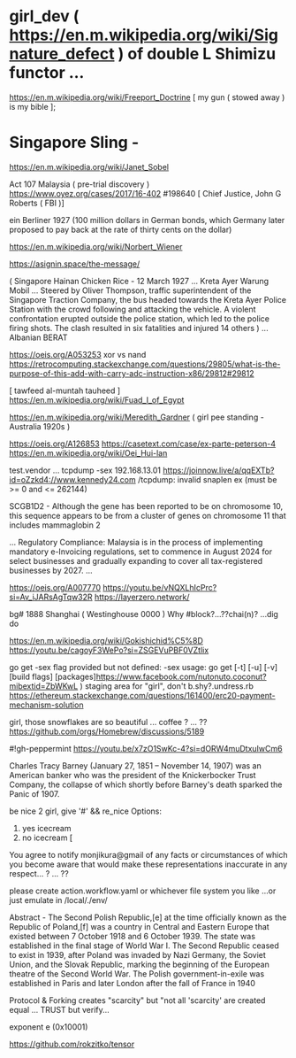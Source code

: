 # girl_dev ( https://en.m.wikipedia.org/wiki/Signature_defect ) of double L Shimizu functor ... 
https://en.m.wikipedia.org/wiki/Freeport_Doctrine
[ my gun ( stowed away ) is my bible ];

# Singapore Sling - 
https://en.m.wikipedia.org/wiki/Janet_Sobel

Act 107 Malaysia ( pre-trial discovery )
https://www.oyez.org/cases/2017/16-402
#198640
[ Chief Justice, John G Roberts ( FBI )]

ein Berliner 1927 
(100 million dollars in German bonds, which Germany later proposed to pay back at the rate of thirty cents on the dollar)
 
https://en.m.wikipedia.org/wiki/Norbert_Wiener

https://asignin.space/the-message/

( Singapore Hainan Chicken Rice - 
  12 March 1927 ... Kreta Ayer
  Warung Mobil ... 
  Steered by Oliver Thompson, traffic     superintendent of the Singapore Traction Company, the bus headed towards the Kreta Ayer Police Station with the crowd following and attacking the vehicle. A violent confrontation erupted outside the police station, which led to the police firing shots. The clash resulted in six fatalities and injured 14 others )
... Albanian BERAT
   
https://oeis.org/A053253
xor vs nand 
https://retrocomputing.stackexchange.com/questions/29805/what-is-the-purpose-of-this-add-with-carry-adc-instruction-x86/29812#29812

[ tawfeed al-muntah tauheed ]
https://en.m.wikipedia.org/wiki/Fuad_I_of_Egypt

https://en.m.wikipedia.org/wiki/Meredith_Gardner
( girl pee standing - Australia 1920s )

https://oeis.org/A126853
https://casetext.com/case/ex-parte-peterson-4
https://en.m.wikipedia.org/wiki/Oei_Hui-lan

test.vendor ... tcpdump -sex 192.168.13.01
https://joinnow.live/a/qqEXTb?id=oZzkd4://www.kennedy24.com
/tcpdump: invalid snaplen ex (must be >= 0 and <= 262144)

SCGB1D2 - Although the gene has been reported to be on chromosome 10, this sequence appears to be from a cluster of genes on chromosome 11 that includes mammaglobin 2

...
Regulatory Compliance: Malaysia is in the process of implementing mandatory e-Invoicing regulations, set to commence in August 2024 for select businesses and gradually expanding to cover all tax-registered businesses by 2027.
...

https://oeis.org/A007770
https://youtu.be/vNQXLhIcPrc?si=Av_iJARsAgTqw32R
https://layerzero.network/

bg# 1888 Shanghai ( Westinghouse 0000 )
Why #block?...??chai(n)?
...dig do 
 
https://en.m.wikipedia.org/wiki/Gokishichid%C5%8D
https://youtu.be/cagoyF3WePo?si=ZSGEVuPBF0VZtlix

go get -sex
flag provided but not defined: -sex
usage: go get [-t] [-u] [-v] [build flags] [packages]https://www.facebook.com/nutonuto.coconut?mibextid=ZbWKwL )
staging area for "girl", don't b.shy?.undress.rb
https://ethereum.stackexchange.com/questions/161400/erc20-payment-mechanism-solution

girl, those snowflakes are so beautiful ... coffee ? ... ??
https://github.com/orgs/Homebrew/discussions/5189

#!gh-peppermint
https://youtu.be/x7zO1SwKc-4?si=dORW4muDtxuIwCm6

Charles Tracy Barney (January 27, 1851 – November 14, 1907) was an American banker who was the president of the Knickerbocker Trust Company, the collapse of which shortly before Barney's death sparked the Panic of 1907.

be nice 2 girl, give '#' && re_nice
Options:
1) yes icecream
2) no icecream
[ 

You agree to notify monjikura@gmail of any facts or circumstances of which you become aware that would make these representations inaccurate in any respect... ? ... ??

please create action.workflow.yaml or whichever file system you like
...or just emulate in /local/./env/

Abstract - The Second Polish Republic,[e] at the time officially known as the Republic of Poland,[f] was a country in Central and Eastern Europe that existed between 7 October 1918 and 6 October 1939. The state was established in the final stage of World War I. The Second Republic ceased to exist in 1939, after Poland was invaded by Nazi Germany, the Soviet Union, and the Slovak Republic, marking the beginning of the European theatre of the Second World War. The Polish government-in-exile was established in Paris and later London after the fall of France in 1940

Protocol & Forking creates "scarcity" but "not all 'scarcity' are created equal ... TRUST but verify...

exponent e
 (0x10001)


https://github.com/rokzitko/tensor